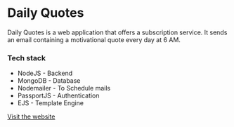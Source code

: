 <h1>Daily Quotes</h1>

<p>Daily Quotes is a web application that offers a subscription service. It sends an email containing a motivational quote every day at 6 AM.</p>

<h3>Tech stack</h3>
<ul>
  <li>NodeJS - Backend</li>
  <li>MongoDB - Database</li>
  <li>Nodemailer - To Schedule mails</li>
  <li>PassportJS - Authentication</li>
  <li>EJS - Template Engine</li>
</ul>

<a href="https://tiny-goat-spacesuit.cyclic.app/">Visit the website</a>
